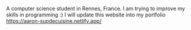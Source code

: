 A computer science student in Rennes, France. I am trying to improve my skills in programming :) 
I will update this website into my portfolio 
https://aaron-supdecuisine.netlify.app/
